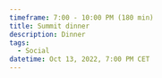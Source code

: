 ```yaml
---
timeframe: 7:00 - 10:00 PM (180 min)
title: Summit dinner
description: Dinner
tags:
  - Social
datetime: Oct 13, 2022, 7:00 PM CET
---
```

